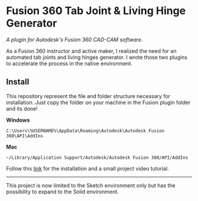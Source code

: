 # Fusion 360 Tab Joint & Living Hinge Generator 

*A plugin for Autodesk's Fusion 360 CAD-CAM software.*

As a Fusion 360 instructor and active maker, I realized the need for an automated tab joints and living hinges generator. I wrote those two plugins to accelerate the process in the native environment.

## Install

This repository represent the file and folder structure necessary for installation. Just copy the folder on your machine in the Fusion plugin folder and its done! 

**Windows**
```
C:\Users\%USERNAME%\AppData\Roaming\Autodesk\Autodesk Fusion 360\API\AddIns
```
**Mac**
```
~/Library/Application Support/Autodesk/Autodesk Fusion 360/API/AddIns
```
Follow this [link](https://blogs.discovery.edu.hk/aap/tabs-and-living-hinge-plugin/) for the installation and a small project video tutorial. 

---
This project is now limited to the Sketch environment only but has the possibility to expand to the Solid environment.

<!-- Tab Joint transforms a sketchline into a male or female tab joint pattern where you can configure many characteristics.

Living Hinge creates a sketchline pattern within a user defined area where you can configure many characteristics.

While writing those two plugins, I've learned a lot about the mathematics related to the subjects. It was quite challenging to keep it simple to use for the users.

One of the best features, according to the users, is the possibility to define a kerf tolerance for the laser cutter. -->





